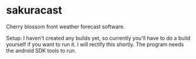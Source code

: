 # sakuracast
Cherry blossom front weather forecast software.

Setup:
I haven't created any builds yet, so currently you'll have to do a build yourself if you want to run it.
I will rectify this shortly.
The program needs the android SDK tools to run.
